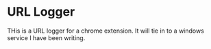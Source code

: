 # URL Logger

THis is a URL logger for a chrome extension.  It will tie in to a windows service I have been writing. 
